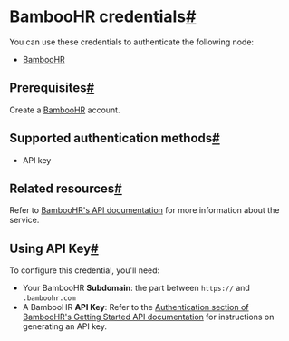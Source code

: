 [](https://github.com/n8n-io/n8n-docs/edit/main/docs/integrations/builtin/credentials/bamboohr.md "Edit this page")

# BambooHR credentials[#](#bamboohr-credentials "Permanent link")

You can use these credentials to authenticate the following node:

*   [BambooHR](../../app-nodes/n8n-nodes-base.bamboohr/)

## Prerequisites[#](#prerequisites "Permanent link")

Create a [BambooHR](https://www.bamboohr.com/) account.

## Supported authentication methods[#](#supported-authentication-methods "Permanent link")

*   API key

## Related resources[#](#related-resources "Permanent link")

Refer to [BambooHR's API documentation](https://documentation.bamboohr.com/docs/getting-started) for more information about the service.

## Using API Key[#](#using-api-key "Permanent link")

To configure this credential, you'll need:

*   Your BambooHR **Subdomain**: the part between `https://` and `.bamboohr.com`
*   A BambooHR **API Key**: Refer to the [Authentication section of BambooHR's Getting Started API documentation](https://documentation.bamboohr.com/docs/getting-started#authentication) for instructions on generating an API key.